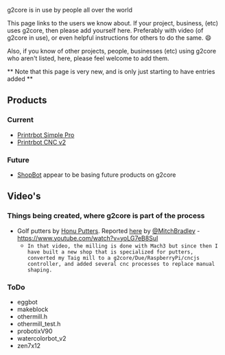 g2core is in use by people all over the world

This page links to the users we know about.  If your project, business, (etc) uses g2core, then please add yourself here.  Preferably with video (of g2core in use), or even helpful instructions for others to do the same. :smile:

Also, if you know of other projects, people, businesses (etc) using g2core who aren't listed, here, please feel welcome to add them.

** Note that this page is very new, and is only just starting to have entries added **

## Products

### Current

* [Printrbot Simple Pro](https://printrbot.com/new-simple-pro/)
* [Printrbot CNC v2](https://printrbot.com/shop/printrbot-cnc-v2-bare-bones-beta-kit/)

### Future

* [ShopBot](http://www.shopbottools.com/mApplications/developers.htm) appear to be basing future products on g2core

## Video's

### Things being created, where g2core is part of the process

* Golf putters by [Honu Putters](https://www.honuputters.com).  Reported [here](https://github.com/synthetos/g2/issues/296#issuecomment-381199892) by [@MitchBradley](https://github.com/MitchBradley) - https://www.youtube.com/watch?v=yoLG7eB8SuI
  * `In that video, the milling is done with Mach3 but since then I have built a new shop that is specialized for putters, converted my Taig mill to a g2core/Due/RaspberryPi/cncjs controller, and added several cnc processes to replace manual shaping.`


### ToDo

* eggbot
* makeblock
* othermill.h
* othermill_test.h
* probotixV90
* watercolorbot_v2
* zen7x12